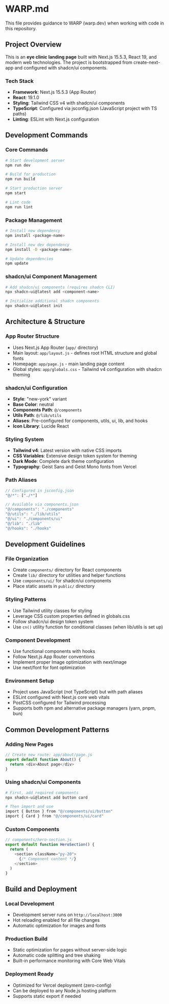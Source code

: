 # WARP.md

This file provides guidance to WARP (warp.dev) when working with code in this repository.

## Project Overview

This is an **eye clinic landing page** built with Next.js 15.5.3, React 19, and modern web technologies. The project is bootstrapped from create-next-app and configured with shadcn/ui components.

### Tech Stack
- **Framework**: Next.js 15.5.3 (App Router)
- **React**: 19.1.0
- **Styling**: Tailwind CSS v4 with shadcn/ui components
- **TypeScript**: Configured via jsconfig.json (JavaScript project with TS paths)
- **Linting**: ESLint with Next.js configuration

## Development Commands

### Core Commands
```bash
# Start development server
npm run dev

# Build for production
npm run build

# Start production server
npm start

# Lint code
npm run lint
```

### Package Management
```bash
# Install new dependency
npm install <package-name>

# Install new dev dependency
npm install -D <package-name>

# Update dependencies
npm update
```

### shadcn/ui Component Management
```bash
# Add shadcn/ui components (requires shadcn CLI)
npx shadcn-ui@latest add <component-name>

# Initialize additional shadcn components
npx shadcn-ui@latest init
```

## Architecture & Structure

### App Router Structure
- Uses Next.js App Router (`app/` directory)
- Main layout: `app/layout.js` - defines root HTML structure and global fonts
- Homepage: `app/page.js` - main landing page content
- Global styles: `app/globals.css` - Tailwind v4 configuration with shadcn theming

### shadcn/ui Configuration
- **Style**: "new-york" variant
- **Base Color**: neutral
- **Components Path**: `@/components`
- **Utils Path**: `@/lib/utils`
- **Aliases**: Pre-configured for components, utils, ui, lib, and hooks
- **Icon Library**: Lucide React

### Styling System
- **Tailwind v4**: Latest version with native CSS imports
- **CSS Variables**: Extensive design token system for theming
- **Dark Mode**: Complete dark theme configuration
- **Typography**: Geist Sans and Geist Mono fonts from Vercel

### Path Aliases
```javascript
// Configured in jsconfig.json
"@/*": ["./*"]

// Available via components.json
"@/components": "./components"
"@/utils": "./lib/utils" 
"@/ui": "./components/ui"
"@/lib": "./lib"
"@/hooks": "./hooks"
```

## Development Guidelines

### File Organization
- Create `components/` directory for React components
- Create `lib/` directory for utilities and helper functions
- Use `components/ui/` for shadcn/ui components
- Place static assets in `public/` directory

### Styling Patterns
- Use Tailwind utility classes for styling
- Leverage CSS custom properties defined in globals.css
- Follow shadcn/ui design token system
- Use `cn()` utility function for conditional classes (when lib/utils is set up)

### Component Development
- Use functional components with hooks
- Follow Next.js App Router conventions
- Implement proper Image optimization with next/image
- Use next/font for font optimization

### Environment Setup
- Project uses JavaScript (not TypeScript) but with path aliases
- ESLint configured with Next.js core web vitals
- PostCSS configured for Tailwind processing
- Supports both npm and alternative package managers (yarn, pnpm, bun)

## Common Development Patterns

### Adding New Pages
```javascript
// Create new route: app/about/page.js
export default function About() {
  return <div>About page</div>
}
```

### Using shadcn/ui Components
```bash
# First, add required components
npx shadcn-ui@latest add button card

# Then import and use
import { Button } from "@/components/ui/button"
import { Card } from "@/components/ui/card"
```

### Custom Components
```javascript
// components/hero-section.js
export default function HeroSection() {
  return (
    <section className="py-20">
      {/* Component content */}
    </section>
  )
}
```

## Build and Deployment

### Local Development
- Development server runs on `http://localhost:3000`
- Hot reloading enabled for all file changes
- Automatic optimization for images and fonts

### Production Build
- Static optimization for pages without server-side logic
- Automatic code splitting and tree shaking
- Built-in performance monitoring with Core Web Vitals

### Deployment Ready
- Optimized for Vercel deployment (zero-config)
- Can be deployed to any Node.js hosting platform
- Supports static export if needed